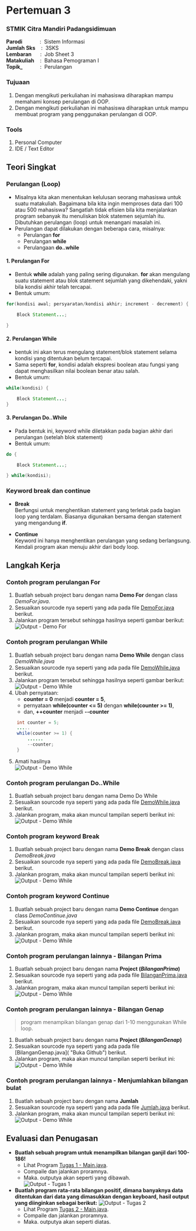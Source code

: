 # Pertemuan 3

### STMIK Citra Mandiri Padangsidimuan

**Parodi**&nbsp;&nbsp;&nbsp;&nbsp;&nbsp;&nbsp;&nbsp;&nbsp;&nbsp;&nbsp;&nbsp;&nbsp;:&nbsp;&nbsp;Sistem Informasi <br>
**Jumlah Sks**&nbsp;&nbsp;&nbsp;&nbsp;:&nbsp;&nbsp;3SKS <br>
**Lembaran**&nbsp;&nbsp;&nbsp;&nbsp;&nbsp;&nbsp;:&nbsp;&nbsp;Job Sheet 3 <br>
**Matakuliah**&nbsp;&nbsp;&nbsp;&nbsp;:&nbsp;&nbsp;Bahasa Pemograman I <br>
**Topik_**&nbsp;&nbsp;&nbsp;&nbsp;&nbsp;&nbsp;&nbsp;&nbsp;&nbsp;&nbsp;&nbsp;&nbsp;:&nbsp;&nbsp;Perulangan
### Tujuaan

1. Dengan mengikuti perkuliahan ini mahasiswa diharapkan mampu memahami konsep perulangan di OOP.
2. Dengan mengikuti perkuliahan ini mahasiswa diharapkan untuk mampu membuat program yang penggunakan perulangan di OOP.

### Tools

1. Personal Computer
2. IDE / Text Editor 

## Teori Singkat

### Perulangan (Loop)

- Misalnya kita akan menentukan kelulusan seorang mahasiswa untuk suatu matakuliah. Bagaimana bila kita ingin memproses data dari 100 atau 500 mahasiswa? Sangatlah tidak efisien bila kita menjalankan program sebanyak itu menuliskan blok statemen sejumlah itu. Dibutuhkan perulangan (loop) untuk menangani masalah ini.
- Perulangan dapat dilakukan dengan beberapa cara, misalnya:
	- Perulangan **for**
	- Perulangan **while**
	- Perulangaan **do..while**

#### 1. Perulangan **For**

- Bentuk **while** adalah yang paling sering digunakan. **for** akan mengulang suatu statement atau blok statement sejumlah yang dikehendaki, yakni bila kondisi akhir telah tercapai.
- Bentuk umum:
```java
for(kondisi awal; persyaratan/kondisi akhir; increment - decrement) {

	Block Statement...;

}
```

#### 2. Perulangan **While**

- bentuk ini akan terus mengulang statement/blok statement selama kondisi yang ditentukan belum tercapai.
- Sama seperti **for**, kondisi adalah ekspresi boolean atau fungsi yang dapat menghasilkan nilai boolean benar atau salah.
- Bentuk umum:
```java
while(kondisi) {

	Block Statement...;
}
```

#### 3. Perulangan **Do..While**

- Pada bentuk ini, keyword while diletakkan pada bagian akhir dari perulangan (setelah blok statement)
- Bentuk umum:
```java
do {

	Block Statement...;

} while(kondisi);
```

### Keyword **break** dan **continue**

- **Break** <br>
Berfungsi untuk menghentikan statement yang terletak pada bagian loop yang terdalam. Biasanya digunakan bersama dengan statement yang mengandung **if**.

- **Continue** <br> 
Keyword ini hanya menghentikan perulangan yang sedang berlangsung. Kendali program akan menuju akhir dari body loop.

## Langkah Kerja

### Contoh program perulangan For

1. Buatlah sebuah project baru dengan nama **Demo For** dengan class *DemoFor.java*.
2. Sesuaikan sourcode nya seperti yang ada pada file [DemoFor.java](https://github.com/Fajar-ab/Pemograman-Dasar-JAVA-SCM/blob/master/Pertemuan%2004/Demo%20For/src/demofor/DemoFor.java "Buka Github") berikut.
3. Jalankan program tersebut sehingga hasilnya seperti gambar berikut: <br>
![Output - Demo For](https://github.com/Fajar-ab/Pemograman-Dasar-JAVA-SCM/blob/master/Image/%23P04%20-%2001.png "Output - Demo For")

### Contoh program perulangan While

1. Buatlah sebuah project baru dengan nama **Demo While** dengan class *DemoWhile.java*
2. Sesuaikan sourcode nya seperti yang ada pada file [DemoWhile.java](https://github.com/Fajar-ab/Pemograman-Dasar-JAVA-SCM/blob/master/Pertemuan%2004/Demo%20While/src/demowhile/DemoWhile.java "Buka Github") berikut.
3. Jalankan program tersebut sehingga hasilnya seperti gambar berikut: <br>
![Output - Demo While](https://github.com/Fajar-ab/Pemograman-Dasar-JAVA-SCM/blob/master/Image/%23P04%20-%2002.png "Output - Demo While #1")
4. Ubah pernyataan: <br>
	- **counter = 0** menjadi **counter = 5**, 
	- pernyataan **while(counter <= 5)** dengan **while(counter >= 1)**, 
	- dan, **++counter** menjadi **--counter** 

```java
	int counter = 5;
	.....
	while(counter >= 1) {
		......
		--counter;
	}
```
5. Amati hasilnya <br>
![Output - Demo While](https://github.com/Fajar-ab/Pemograman-Dasar-JAVA-SCM/blob/master/Image/%23P04%20-%2003.png "Output - Demo While #2")

### Contoh program perulangan Do..While

1. Buatlah sebuah project baru dengan nama Demo Do While
2. Sesuaikan sourcode nya seperti yang ada pada file [DemoWhile.java](https://github.com/Fajar-ab/Pemograman-Dasar-JAVA-SCM/blob/master/Pertemuan%2004/Demo%20Do_While/src/demodowhile/DemoDoWhile.java "Buka Github") berikut.
3. Jalankan program, maka akan muncul tampilan seperti berikut ini: <br>
![Output - Demo While](https://github.com/Fajar-ab/Pemograman-Dasar-JAVA-SCM/blob/master/Image/%23P04%20-%2004.png "Output - Demo While #1")

### Contoh program keyword **Break**

1. Buatlah sebuah project baru dengan nama **Demo Break** dengan class *DemoBreak.java*
2. Sesuaikan sourcode nya seperti yang ada pada file [DemoBreak.java](https://github.com/Fajar-ab/Pemograman-Dasar-JAVA-SCM/blob/master/Pertemuan%2004/Demo%20Break/src/demobreak/DemoBreak.java "Buka Github") berikut.
3. Jalankan program, maka akan muncul tampilan seperti berikut ini: <br>
![Output - Demo While](https://github.com/Fajar-ab/Pemograman-Dasar-JAVA-SCM/blob/master/Image/%23P04%20-%2005.png "Output - Demo While")

### Contoh program keyword Continue

1. Buatlah sebuah project baru dengan nama **Demo Continue** dengan class *DemoContinue.java*
2. Sesuaikan sourcode nya seperti yang ada pada file [DemoBreak.java](https://github.com/Fajar-ab/Pemograman-Dasar-JAVA-SCM/blob/master/Pertemuan%2004/Demo%20Continue/src/democontinue/DemoContinue.java "Buka Github") berikut.
3. Jalankan program, maka akan muncul tampilan seperti berikut ini: <br>
![Output - Demo While](https://github.com/Fajar-ab/Pemograman-Dasar-JAVA-SCM/blob/master/Image/%23P04%20-%2006.png "Output - Demo Continue")

### Contoh program perulangan lainnya - Bilangan Prima

1. Buatlah sebuah project baru dengan nama **Project (_BilanganPrima_)**
2. Sesuaikan sourcode nya seperti yang ada pada file [BilanganPrima.java](https://github.com/Fajar-ab/Pemograman-Dasar-JAVA-SCM/blob/master/Pertemuan%2004/Project%20(BilanganPrima)/src/bilanganprima/BilanganPrima.java "Buka Github") berikut.
3. Jalankan program, maka akan muncul tampilan seperti berikut ini: <br>
![Output - Demo While](https://github.com/Fajar-ab/Pemograman-Dasar-JAVA-SCM/blob/master/Image/%23P04%20-%2007.png "Output - Project BilanganPrima")

### Contoh program perulangan lainnya - Bilangan Genap

> program menampikan bilangan genap dari 1-10 menggunakan While loop.

1. Buatlah sebuah project baru dengan nama **Project (_BilanganGenap_)**
2. Sesuaikan sourcode nya seperti yang ada pada file [BilanganGenap.java]( "Buka Github") berikut.
3. Jalankan program, maka akan muncul tampilan seperti berikut ini: <br>
![Output - Demo While](https://github.com/Fajar-ab/Pemograman-Dasar-JAVA-SCM/blob/master/Image/%23P04%20-%2008.png "Output - Project BilanganGenap")

### Contoh program perulangan lainnya - Menjumlahkan bilangan bulat

1. Buatlah sebuah project baru dengan nama **Jumlah**
2. Sesuaikan sourcode nya seperti yang ada pada file [Jumlah.java](https://github.com/Fajar-ab/Pemograman-Dasar-JAVA-SCM/blob/master/Pertemuan%2004/Project%20(jumlah)/src/jumlah/Jumlah.java "Buka Github") berikut.
3. Jalankan program, maka akan muncul tampilan seperti berikut ini: <br>
![Output - Demo While](https://github.com/Fajar-ab/Pemograman-Dasar-JAVA-SCM/blob/master/Image/%23P04%20-%2009.png "Output - Project Jumlah")

## Evaluasi dan Penugasan

- **Buatlah sebuah program untuk menampilkan bilangan ganjil dari 100-186!**
	- Lihat Program [Tugas 1 - Main.java](https://github.com/Fajar-ab/Pemograman-Dasar-JAVA-SCM/blob/master/Pertemuan%2004/Tugas%201/src/tugas1/Main.java "Buka Github").
	- Compaile dan jalankan proramnya.
	- Maka. outputya akan seperti yang dibawah. <br>
	![Output - Tugas 1](https://github.com/Fajar-ab/Pemograman-Dasar-JAVA-SCM/blob/master/Image/%23P04%20-%2010.png "Output - Tugas 1")
- **Buatlah program rata-rata bilangan positif, dimana banyaknya data ditentukan dari data yang dimasukkan dengan keyboard, hasil output yang diinginkan sebagai berikut:**
![Output - Tugas 2](https://github.com/Fajar-ab/Pemograman-Dasar-JAVA-SCM/blob/master/Image/%23P04%20-%2011.png "Output - Tugas 2")
	- Lihat Program [Tugas 2 - Main.java](https://github.com/Fajar-ab/Pemograman-Dasar-JAVA-SCM/blob/master/Pertemuan%2004/Tugas%202/src/tugas2/Main.java "Buka Github").
	- Compaile dan jalankan proramnya.
	- Maka. outputya akan seperti diatas. <br>


